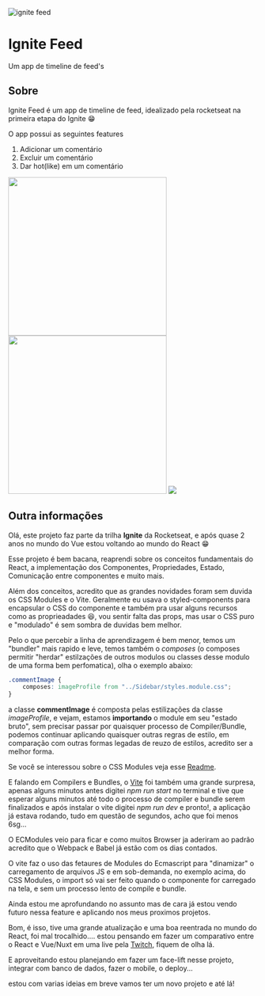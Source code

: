 ![ignite feed](https://user-images.githubusercontent.com/16112395/221683639-82484482-69b8-4211-a492-295d16740751.png)

# Ignite Feed
Um app de timeline de feed's


## Sobre
Ignite Feed é um app de timeline de feed, idealizado pela rocketseat na primeira etapa do Ignite 😁

O app possui as seguintes features

1. Adicionar um comentário
2. Excluir um comentário
3. Dar hot(like) em um comentário

<p>
<img src="https://user-images.githubusercontent.com/16112395/221677309-5efb700f-cb6d-422b-a908-71be7e4619c0.png" height="320" />
<img src="https://user-images.githubusercontent.com/16112395/221677079-022c027f-1677-4bfe-a03f-f86b582e6083.png" height="320" />
<img src="https://user-images.githubusercontent.com/16112395/221678140-036ac357-2760-469c-8390-cbd3b9cf8ab2.png" />
</p>



## Outra informações
Olá, este projeto faz parte da trilha **Ignite** da Rocketseat, e após quase 2 anos no mundo do Vue estou voltando ao mundo do React 😁

Esse projeto é bem bacana, reaprendi sobre os conceitos fundamentais do React, a implementação dos Componentes, Propriedades, Estado, Comunicação entre componentes e muito mais.

Além dos conceitos, acredito que as grandes novidades foram sem duvida os CSS Modules e o Vite. Geralmente eu usava o styled-components para encapsular o CSS do componente e também pra usar alguns recursos como as proprieadades 😆, vou sentir falta das props, mas usar o CSS puro e "modulado" é sem sombra de duvidas bem melhor.

Pelo o que percebir a linha de aprendizagem é bem menor, temos um "bundler" mais rapido e leve, temos também o *composes* (o composes permitir "herdar" estilzações de outros modulos ou classes desse modulo de uma forma bem perfomatica), olha o exemplo abaixo:

```css
.commentImage {
    composes: imageProfile from "../Sidebar/styles.module.css";    
}
```

a classe **commentImage** é composta pelas estilizações da classe *imageProfile*, e vejam, estamos **importando** o module em seu "estado bruto", sem precisar passar por quaisquer processo de Compiler/Bundle, podemos continuar aplicando quaisquer outras regras de estilo, em comparação com outras formas legadas de reuzo de estilos, acredito ser a melhor forma.

Se você se interessou sobre o CSS Modules veja esse [Readme](https://github.com/css-modules/css-modules).

E falando em Compilers e Bundles, o [Vite](https://vitejs.dev/) foi também uma grande surpresa, apenas alguns minutos antes digitei *npm run start* no terminal e tive que esperar alguns minutos até todo o processo de compiler e bundle serem finalizados e após instalar o vite digitei *npm run dev* e pronto!, a aplicação já estava rodando, tudo em questão de segundos, acho que foi menos 6sg...

O ECModules veio para ficar e como muitos Browser ja aderiram ao padrão acredito que o Webpack e Babel já estão com os dias contados.

O vite faz o uso das fetaures de Modules do Ecmascript para "dinamizar" o carregamento de arquivos JS e em sob-demanda, no exemplo acima, do CSS Modules, o import só vai ser feito quando o componente for carregado na tela, e sem um processo lento de compile e bundle.

Ainda estou me aprofundando no assunto mas de cara já estou vendo futuro nessa feature e aplicando nos meus proximos projetos.

Bom, é isso, tive uma grande atualização e uma boa reentrada no mundo do React, foi mal trocalhido.... estou pensando em fazer um comparativo entre o React e Vue/Nuxt em uma live pela [Twitch](https://www.twitch.tv/onedev_), fiquem de olha lá.

E aproveitando estou planejando em fazer um face-lift nesse projeto, integrar com banco de dados, fazer o mobile, o deploy... 

estou com varias ideias em breve vamos ter um novo projeto e até lá! 
